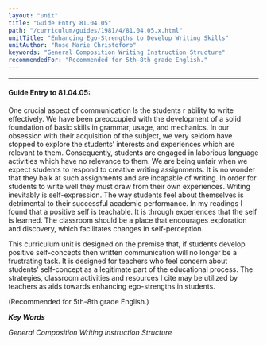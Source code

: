 ```yaml
---
layout: "unit"
title: "Guide Entry 81.04.05"
path: "/curriculum/guides/1981/4/81.04.05.x.html"
unitTitle: "Enhancing Ego-Strengths to Develop Writing Skills"
unitAuthor: "Rose Marie Christoforo"
keywords: "General Composition Writing Instruction Structure"
recommendedFor: "Recommended for 5th-8th grade English."
---
```

<body>
<hr/>
 <h4>
  Guide Entry to 81.04.05:
 </h4>
 One crucial aspect of communication ls the students r ability to write effectively.  We have been preoccupied with the development of a solid foundation of basic skills in grammar, usage, and mechanics.  In our obsession with their acquisition of the subject, we very seldom have stopped to explore the students’ interests and experiences which are relevant to them.  Consequently, students are engaged in laborious language activities which have no relevance to them.  We are being unfair when we expect students to respond to creative writing assignments.  It is no wonder that they balk at such assignments and are incapable of writing.  In order for students to write well they must draw from their own experiences.  Writing inevitably is self-expression.  The way students feel about themselves is detrimental to their successful academic performance.  In my readings I found that a positive self is teachable.  It is through experiences that the self is learned.  The classroom should be a place that encourages exploration and discovery, which facilitates changes in self-perception.
 <p>
  This curriculum unit is designed on the premise that, if students develop positive self-concepts then written communication will no longer be a frustrating task.  It is designed for teachers who feel concern about students’ self-concept as a legitimate part of the educational process.  The strategies, classroom activities and resources I cite may be utilized by teachers as aids towards enhancing ego-strengths in students.
 </p>
 <p>
  (Recommended for 5th-8th grade English.)
 </p>
<p>
  <b>
   <i>
    Key Words
   </i>
  </b>
  <br/>
 </p>
 <p>
  <i>
   General Composition Writing Instruction Structure
  </i>
 </p>

</body>